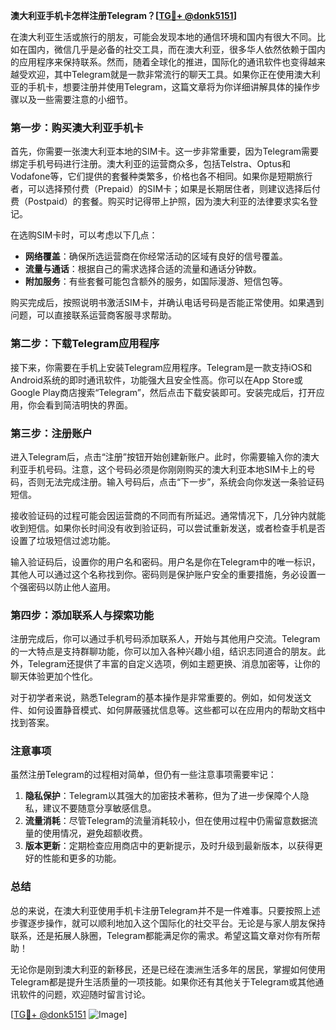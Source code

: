**澳大利亚手机卡怎样注册Telegram？[[TG💪+ @donk5151](https://t.me/s/donk5151)]**

在澳大利亚生活或旅行的朋友，可能会发现本地的通信环境和国内有很大不同。比如在国内，微信几乎是必备的社交工具，而在澳大利亚，很多华人依然依赖于国内的应用程序来保持联系。然而，随着全球化的推进，国际化的通讯软件也变得越来越受欢迎，其中Telegram就是一款非常流行的聊天工具。如果你正在使用澳大利亚的手机卡，想要注册并使用Telegram，这篇文章将为你详细讲解具体的操作步骤以及一些需要注意的小细节。

### 第一步：购买澳大利亚手机卡

首先，你需要一张澳大利亚本地的SIM卡。这一步非常重要，因为Telegram需要绑定手机号码进行注册。澳大利亚的运营商众多，包括Telstra、Optus和Vodafone等，它们提供的套餐种类繁多，价格也各不相同。如果你是短期旅行者，可以选择预付费（Prepaid）的SIM卡；如果是长期居住者，则建议选择后付费（Postpaid）的套餐。购买时记得带上护照，因为澳大利亚的法律要求实名登记。

在选购SIM卡时，可以考虑以下几点：

- **网络覆盖**：确保所选运营商在你经常活动的区域有良好的信号覆盖。
- **流量与通话**：根据自己的需求选择合适的流量和通话分钟数。
- **附加服务**：有些套餐可能包含额外的服务，如国际漫游、短信包等。

购买完成后，按照说明书激活SIM卡，并确认电话号码是否能正常使用。如果遇到问题，可以直接联系运营商客服寻求帮助。

### 第二步：下载Telegram应用程序

接下来，你需要在手机上安装Telegram应用程序。Telegram是一款支持iOS和Android系统的即时通讯软件，功能强大且安全性高。你可以在App Store或Google Play商店搜索“Telegram”，然后点击下载安装即可。安装完成后，打开应用，你会看到简洁明快的界面。

### 第三步：注册账户

进入Telegram后，点击“注册”按钮开始创建新账户。此时，你需要输入你的澳大利亚手机号码。注意，这个号码必须是你刚刚购买的澳大利亚本地SIM卡上的号码，否则无法完成注册。输入号码后，点击“下一步”，系统会向你发送一条验证码短信。

接收验证码的过程可能会因运营商的不同而有所延迟。通常情况下，几分钟内就能收到短信。如果你长时间没有收到验证码，可以尝试重新发送，或者检查手机是否设置了垃圾短信过滤功能。

输入验证码后，设置你的用户名和密码。用户名是你在Telegram中的唯一标识，其他人可以通过这个名称找到你。密码则是保护账户安全的重要措施，务必设置一个强密码以防止他人盗用。

### 第四步：添加联系人与探索功能

注册完成后，你可以通过手机号码添加联系人，开始与其他用户交流。Telegram的一大特点是支持群聊功能，你可以加入各种兴趣小组，结识志同道合的朋友。此外，Telegram还提供了丰富的自定义选项，例如主题更换、消息加密等，让你的聊天体验更加个性化。

对于初学者来说，熟悉Telegram的基本操作是非常重要的。例如，如何发送文件、如何设置静音模式、如何屏蔽骚扰信息等。这些都可以在应用内的帮助文档中找到答案。

### 注意事项

虽然注册Telegram的过程相对简单，但仍有一些注意事项需要牢记：

1. **隐私保护**：Telegram以其强大的加密技术著称，但为了进一步保障个人隐私，建议不要随意分享敏感信息。
2. **流量消耗**：尽管Telegram的流量消耗较小，但在使用过程中仍需留意数据流量的使用情况，避免超额收费。
3. **版本更新**：定期检查应用商店中的更新提示，及时升级到最新版本，以获得更好的性能和更多的功能。

### 总结

总的来说，在澳大利亚使用手机卡注册Telegram并不是一件难事。只要按照上述步骤逐步操作，就可以顺利地加入这个国际化的社交平台。无论是与家人朋友保持联系，还是拓展人脉圈，Telegram都能满足你的需求。希望这篇文章对你有所帮助！

无论你是刚到澳大利亚的新移民，还是已经在澳洲生活多年的居民，掌握如何使用Telegram都是提升生活质量的一项技能。如果你还有其他关于Telegram或其他通讯软件的问题，欢迎随时留言讨论。

[[TG💪+ @donk5151](https://t.me/s/donk5151) ![Image](https://i.postimg.cc/rwNCRYN7/Snipaste-2025-04-30-17-27-05.png)]